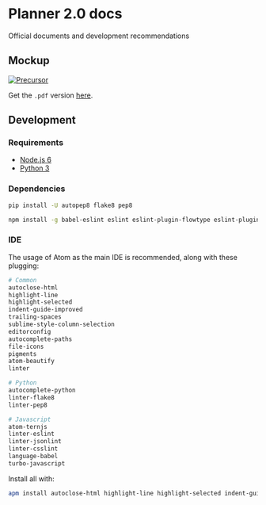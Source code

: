 # Planner 2.0 docs

Official documents and development recommendations

## Mockup

[![Precursor](https://precursorapp.com/document/Mockup-Planner2-17592204070496.svg?auth-token=)](https://precursorapp.com/document/Mockup-Planner2-17592204070496)

Get the `.pdf` version [here](./mockup.pdf).

## Development

### Requirements

* [Node.js 6](https://nodejs.org/en/)
* [Python 3](https://www.python.org/)

### Dependencies

```sh
pip install -U autopep8 flake8 pep8
```

```sh
npm install -g babel-eslint eslint eslint-plugin-flowtype eslint-plugin-import eslint-plugin-jsx-a11y eslint-plugin-react htmlhint jsonlint nodemon tern
```

### IDE

The usage of Atom as the main IDE is recommended, along with these plugging:

```sh
# Common
autoclose-html
highlight-line
highlight-selected
indent-guide-improved
trailing-spaces
sublime-style-column-selection
editorconfig
autocomplete-paths
file-icons
pigments
atom-beautify
linter

# Python
autocomplete-python
linter-flake8
linter-pep8

# Javascript
atom-ternjs
linter-eslint
linter-jsonlint
linter-csslint
language-babel
turbo-javascript
```

Install all with:

```sh
apm install autoclose-html highlight-line highlight-selected indent-guide-improved trailing-spaces sublime-style-column-selection editorconfig autocomplete-paths file-icons pigments atom-beautify linter autocomplete-python linter-flake8 linter-pep8 atom-ternjs linter-eslint linter-jsonlint linter-csslint language-babel turbo-javascript

```
